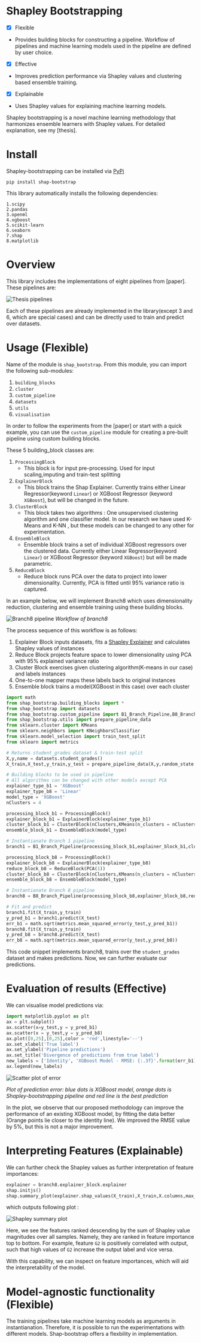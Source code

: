 # Shapley Bootstrapping

- [x]   Flexible
   - Provides building blocks for constructing a pipeline. Workflow of pipelines and machine learning models used in the pipeline are defined by user choice.
- [x]   Effective 
  -   Improves prediction performance via Shapley values and clustering based ensemble training.
- [x]   Explainable
   - Uses Shapley values for explaining machine learning models.

Shapley bootstrapping is a novel machine learning methodology that harmonizes ensemble learners with Shapley values. For detailed explanation, see my [thesis].


# Install
Shapley-bootstrapping can be installed via [PyPi](https://pypi.org/)

```
pip install shap-bootstrap
```

This library automatically installs the following dependencies:

    1.scipy
    2.pandas
    3.openml
    4.xgboost
    5.scikit-learn
    6.seaborn
    7.shap
    8.matplotlib


# Overview
This library includes the implementations of eight pipelines from [paper]. These pipelines are:

![Thesis pipelines](shap_bootstrap/static/global-overview.png)

Each of these pipelines are already implemented in the library(except 3 and 6, which are special cases) and can be directly used to train and predict over datasets.


# Usage (Flexible)
Name of the module is `shap_bootstrap`. From this module, you can import the following sub-modules:

1. `building_blocks`
2. `cluster`
3. `custom_pipeline`
4. `datasets`
5. `utils`
6. `visualisation`


In order to follow the experiments from the [paper] or start with a quick example, you can use the `custom_pipeline` module for creating a pre-built pipeline using custom building blocks.

These 5 building_block classes are:
1. `ProcessingBlock`
   * This block is for input pre-processing. Used for input scaling,imputing and train-test splitting
2. `ExplainerBlock`
   * This block trains the Shap Explainer. Currently trains either Linear Regressor(keyword `Linear`) or XGBoost Regressor (keyword `XGBoost`), but will be changed in the future. 
3. `ClusterBlock`
   * This block takes two algorithms : One unsupervised clustering algorithm and one classifier model. In our research we have used K-Means and K-NN , but these models can be changed to any other for experimentation.
4. `EnsembleBlock`
   * Ensemble block trains a set of individual XGBoost regressors over the clustered data. Currently either Linear Regressor(keyword `Linear`) or XGBoost Regressor (keyword `XGBoost`) but will be made parametric.
5. `ReduceBlock`
   * Reduce block runs PCA over the data to project into lower dimensionality. Currently, PCA is fitted until 95\% variance ratio is captured.

In an example below, we will implement Branch8 which uses dimensionality reduction, clustering and ensemble training using these building blocks.

![Branch8 pipeline](shap_bootstrap/static/branch8-pipeline2.png)
*Workflow of branch8*


The process sequence of this workflow is as follows:
1.  Explainer Block inputs datasets, fits a [Shapley Explainer](https://github.com/slundberg/shap/blob/fc30c661339e89e0132f5f89e5385e3681090e1f/shap/explainers/tree.py#L39) and calculates Shapley values of instances
2.  Reduce Block projects feature space to lower dimensionality using PCA with 95\% explained variance ratio
3.  Cluster Block exercises given clustering algorithm(K-means in our case) and labels instances
4.  One-to-one mapper maps these labels back to original instances
5.  Ensemble block trains a model(XGBoost in this case) over each cluster

```python
import math
from shap_bootstrap.building_blocks import *
from shap_bootstrap import datasets
from shap_bootstrap.custom_pipeline import B1_Branch_Pipeline,B8_Branch_Pipeline
from shap_bootstrap.utils import prepare_pipeline_data
from sklearn.cluster import KMeans
from sklearn.neighbors import KNeighborsClassifier
from sklearn.model_selection import train_test_split
from sklearn import metrics

# Returns student_grades dataset & train-test split
X,y,name = datasets.student_grades()
X_train,X_test,y_train,y_test = prepare_pipeline_data(X,y,random_state = 42)

# Building blocks to be used in pipeline
# All algorithms can be changed with other models except PCA
explainer_type_b1 = 'XGBoost'
explainer_type_b8 = 'Linear'
model_type = 'XGBoost'
nClusters = 4

processing_block_b1 = ProcessingBlock()
explainer_block_b1 = ExplainerBlock(explainer_type_b1)
cluster_block_b1 = ClusterBlock(nClusters,KMeans(n_clusters = nClusters,random_state = 0),KNeighborsClassifier(n_neighbors = nClusters))
ensemble_block_b1 = EnsembleBlock(model_type)

# Instantianate Branch 1 pipeline
branch1 = B1_Branch_Pipeline(processing_block_b1,explainer_block_b1,cluster_block_b1,ensemble_block_b1)

processing_block_b8 = ProcessingBlock()
explainer_block_b8 = ExplainerBlock(explainer_type_b8)
reduce_block_b8 = ReduceBlock(PCA(1))
cluster_block_b8 = ClusterBlock(nClusters,KMeans(n_clusters = nClusters,random_state = 0),KNeighborsClassifier(n_neighbors = nClusters))
ensemble_block_b8 = EnsembleBlock(model_type)

# Instantianate Branch 8 pipeline
branch8 = B8_Branch_Pipeline(processing_block_b8,explainer_block_b8,reduce_block_b8,cluster_block_b8,ensemble_block_b8)

# Fit and predict
branch1.fit(X_train,y_train)
y_pred_b1 = branch1.predict(X_test)
err_b1 = math.sqrt(metrics.mean_squared_error(y_test,y_pred_b1))
branch8.fit(X_train,y_train)
y_pred_b8 = branch8.predict(X_test)
err_b8 = math.sqrt(metrics.mean_squared_error(y_test,y_pred_b8))
```

This code snippet implements branch8, trains  over the `student_grades` dataset and makes predictions. Now, we can further evaluate our predictions.

# Evaluation of results (Effective)
We can visualise model predictions via:
```python
import matplotlib.pyplot as plt
ax = plt.subplot()
ax.scatter(x=y_test,y = y_pred_b1)
ax.scatter(x = y_test,y = y_pred_b8)
ax.plot([0,25],[0,25],color = 'red',linestyle='--')
ax.set_xlabel('True label')
ax.set_ylabel('Pipeline predictions')
ax.set_title('Divergence of predictions from true label')
new_labels = ['Identity', 'XGBoost Model - RMSE: {:.3f}'.format(err_b1), 'Shap-bootstrap - RMSE: {:.3f}'.format(err_b8)]
ax.legend(new_labels)
```

![Scatter plot of error](shap_bootstrap/static/pred_scatter.png
)

*Plot of prediction error: blue dots is XGBoost model, orange dots is Shapley-bootstrapping pipeline and red line is the best prediction*

In the plot, we observe that our proposed methodology can improve the performance of an existing XGBoost model, by fitting the data better (Orange points lie closer to the identity line). We improved the RMSE value by 5\%, but this is not a major improvement.

# Interpreting Features (Explainable)
We can further check the Shapley values as further interpretation of feature importances:


```python
explainer = branch8.explainer_block.explainer
shap.initjs()
shap.summary_plot(explainer.shap_values(X_train),X_train,X.columns,max_display=10)
```

which outputs following plot :

![Shapley summary plot](shap_bootstrap/static/shap-summary-plot.png)

Here, we see the features ranked descending by the sum of Shapley value magnitudes over all samples. Namely, they are ranked in feature importance top to bottom. For example, feature `G2` is positively correlated with output, such that high values of `G2` increase the output label and vice versa.

With this capability, we can inspect on feature importances, which will aid the interpretability of the model.

# Model-agnostic functionality (Flexible)
The training pipelines take machine learning models as arguments in instantianation. Therefore, it is possible to run the experimentations with different models. Shap-bootstrap offers a flexbility in implementation.
